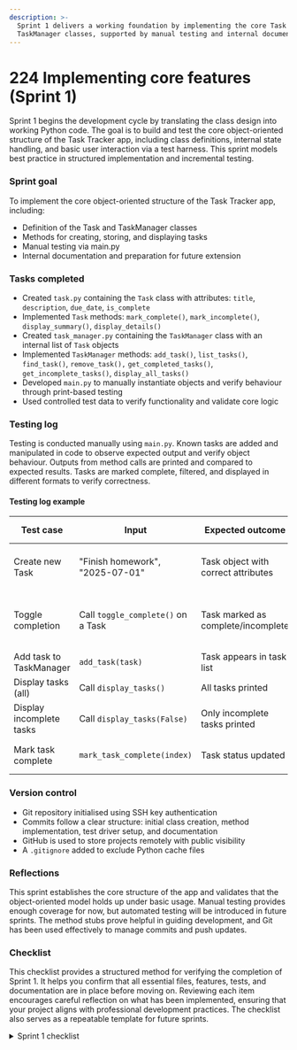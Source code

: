 ```yaml
---
description: >-
  Sprint 1 delivers a working foundation by implementing the core Task and
  TaskManager classes, supported by manual testing and internal documentation.
---
```


# 224 Implementing core features (Sprint 1)

Sprint 1 begins the development cycle by translating the class design into working Python code. The goal is to build and test the core object-oriented structure of the Task Tracker app, including class definitions, internal state handling, and basic user interaction via a test harness. This sprint models best practice in structured implementation and incremental testing.

### Sprint goal

To implement the core object-oriented structure of the Task Tracker app, including:

* Definition of the Task and TaskManager classes
* Methods for creating, storing, and displaying tasks
* Manual testing via main.py
* Internal documentation and preparation for future extension

### Tasks completed

* Created `task.py` containing the `Task` class with attributes: `title`, `description`, `due_date`, `is_complete`
* Implemented `Task` methods: `mark_complete()`, `mark_incomplete()`, `display_summary()`, `display_details()`
* Created `task_manager.py` containing the `TaskManager` class with an internal list of `Task` objects
* Implemented `TaskManager` methods: `add_task()`, `list_tasks()`, `find_task()`, `remove_task(),` `get_completed_tasks()`, `get_incomplete_tasks()`, `display_all_tasks()`
* Developed `main.py` to manually instantiate objects and verify behaviour through print-based testing
* Used controlled test data to verify functionality and validate core logic

### Testing log

Testing is conducted manually using `main.py`. Known tasks are added and manipulated in code to observe expected output and verify object behaviour. Outputs from method calls are printed and compared to expected results. Tasks are marked complete, filtered, and displayed in different formats to verify correctness.

#### Testing log example

| Test case                | Input                              | Expected outcome                    | Actual outcome                       | Notes                     |
| ------------------------ | ---------------------------------- | ----------------------------------- | ------------------------------------ | ------------------------- |
| Create new Task          | "Finish homework", "2025-07-01"    | Task object with correct attributes | Correct attributes shown in printout | Basic instantiation check |
| Toggle completion        | Call `toggle_complete()` on a Task | Task marked as complete/incomplete  | Correct status toggled each time     | State change confirmed    |
| Add task to TaskManager  | `add_task(task)`                   | Task appears in task list           | Found in list                        | Success                   |
| Display tasks (all)      | Call `display_tasks()`             | All tasks printed                   | Output matches                       |                           |
| Display incomplete tasks | Call `display_tasks(False)`        | Only incomplete tasks printed       | Output matches                       |                           |
| Mark task complete       | `mark_task_complete(index)`        | Task status updated                 | Worked as expected                   |                           |

### Version control

* Git repository initialised using SSH key authentication
* Commits follow a clear structure: initial class creation, method implementation, test driver setup, and documentation
* GitHub is used to store projects remotely with public visibility
* A `.gitignore` added to exclude Python cache files

### Reflections

This sprint establishes the core structure of the app and validates that the object-oriented model holds up under basic usage. Manual testing provides enough coverage for now, but automated testing will be introduced in future sprints. The method stubs prove helpful in guiding development, and Git has been used effectively to manage commits and push updates.

### Checklist

This checklist provides a structured method for verifying the completion of Sprint 1. It helps you confirm that all essential files, features, tests, and documentation are in place before moving on. Reviewing each item encourages careful reflection on what has been implemented, ensuring that your project aligns with professional development practices. The checklist also serves as a repeatable template for future sprints.

<details>

<summary>Sprint 1 checklist</summary>

#### **Project structure and files**

* `task.py` file created with a `Task` class and working attributes
* `task_manager.py` file created with a `TaskManager` class managing a list of tasks
* `main.py` contains manual test code for adding, marking, and displaying tasks
* `README.md` includes an overview of the project and how to run it
* `.gitignore` file prevents unnecessary files from being tracked

#### Implementation

* Task class includes `mark_complete()`, `mark_incomplete()`, `display_summary()`, and `display_details()`
* `TaskManager` includes methods for adding, removing, finding, and listing tasks
* Manual testing confirms that task creation and status changes work as expected

#### Git and version control

* Git is initialised and connected to GitHub via SSH
* At least three meaningful commits are made during the sprint
* The project is pushed to a GitHub repository with public visibility

#### Documentation

* A completed sprint log exists in `/docs/sprint_log_1.md`
* The sprint log includes a goal, completed tasks, testing log, and reflections
* Any TODOs or future ideas are noted in code comments or documentation

</details>
